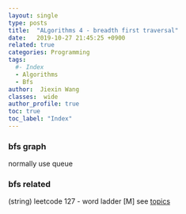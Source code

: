 ```yaml
---
layout: single
type: posts
title:  "ALgorithms 4 - breadth first traversal"
date:   2019-10-27 21:45:25 +0900
related: true
categories: Programming
tags:
  #- Index
  - Algorithms
  - Bfs
author:  Jiexin Wang
classes:  wide
author_profile: true
toc: true
toc_label: "Index"
---
```


### bfs graph

normally use queue

### bfs related

(string) leetcode 127 - word ladder [M] see [topics](https://ha5ha6.github.io/judy_blog/programming/2019/10/25/topics.html)


```python

```
